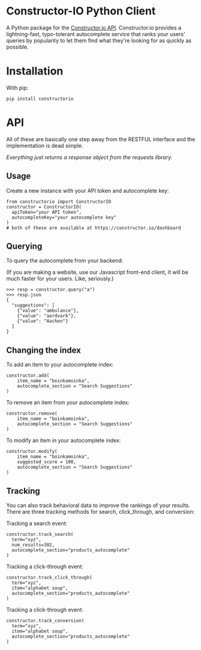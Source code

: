Constructor-IO Python Client
=====

A Python package for the [Constructor.io API](http://constructor.io/docs).  Constructor.io provides a lightning-fast, typo-tolerant autocomplete service that ranks your users' queries by popularity to let them find what they're looking for as quickly as possible.

Installation
===

With pip:

    pip install constructorio

API
===

All of these are basically one step away from the RESTFUL interface and the implementation is dead simple.

*Everything just returns a response object from the requests library.*

Usage
---

Create a new instance with your API token and autocomplete key:

    from constructorio import ConstructorIO
    constructor = ConstructorIO(
      apiToken="your API token",
      autocompleteKey="your autocomplete key"
    )
    # both of these are available at https://constructor.io/dashboard

Querying
---

To query the autocomplete from your backend:

(If you are making a website, use our Javascript front-end client, it will be much faster for your users. Like, seriously.)

    >>> resp = constructor.query("a")
    >>> resp.json
    {
      "suggestions": [
        {"value": "ambulance"},
        {"value": "aardvark"},
        {"value": "Aachen"}
      ]
    }

Changing the index
---

To add an item to your autocomplete index:
    
    constructor.add(
        item_name = "boinkamoinka",
        autocomplete_section = "Search Suggestions"
    )

To remove an item from your autocomplete index:
    
    constructor.remove(
        item_name = "boinkamoinka",
        autocomplete_section = "Search Suggestions"
    )

To modify an item in your autocomplete index:

    constructor.modify(
        item_name = "boinkamoinka",
        suggested_score = 100,
        autocomplete_section = "Search Suggestions"
    )

Tracking
---

You can also track behavioral data to improve the rankings of your results.  There are three tracking methods for search, click_through, and conversion:

Tracking a search event:

    constructor.track_search(
      term="xyz",
      num_results=302,
      autocomplete_section="products_autocomplete"
    )

Tracking a click-through event:

    constructor.track_click_through(
      term="xyz",
      item="alphabet soup",
      autocomplete_section="products_autocomplete"
    )

Tracking a click-through event:
    
    constructor.track_conversion(
      term="xyz",
      item="alphabet soup",
      autocomplete_section="products_autocomplete"
    )

